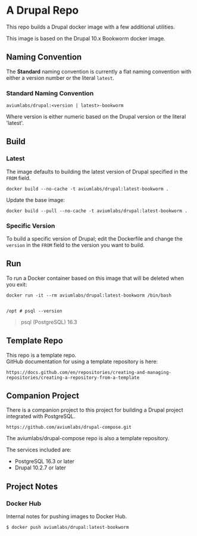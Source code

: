 # A Drupal Repo


This repo builds a Drupal docker image with a few additional utilities.

This image is based on the Drupal 10.x Bookworm docker image.   


## Naming Convention


The **Standard** naming convention is currently a flat naming convention with 
either a version number or the literal `latest`.


### Standard Naming Convention


    aviumlabs/drupal:<version | latest>-bookworm


Where version is either numeric based on the Drupal version or the literal 
'latest'.  


## Build


### Latest


The image defaults to building the latest version of Drupal specified in the 
`FROM` field.


    docker build --no-cache -t aviumlabs/drupal:latest-bookworm .


Update the base image:


    docker build --pull --no-cache -t aviumlabs/drupal:latest-bookworm .

 
### Specific Version


To build a specific version of Drupal; edit the Dockerfile and change 
the `version` in the `FROM` field to the version you want to build.  


## Run


To run a Docker container based on this image that will be deleted when you exit:


    docker run -it --rm aviumlabs/drupal:latest-bookworm /bin/bash


    /opt # psql --version


> 
> psql (PostgreSQL) 16.3
> 


## Template Repo


This repo is a template repo.  
GitHub documentation for using a template repository is here:  


    https://docs.github.com/en/repositories/creating-and-managing-repositories/creating-a-repository-from-a-template



## Companion Project


There is a companion project to this project for building a Drupal
project integrated with PostgreSQL.  


    https://github.com/aviumlabs/drupal-compose.git


The aviumlabs/drupal-compose repo is also a template repository.   


The services included are:  
- PostgreSQL 16.3 or later
- Drupal 10.2.7 or later  


## Project Notes


### Docker Hub


Internal notes for pushing images to Docker Hub.  


    $ docker push aviumlabs/drupal:latest-bookworm
